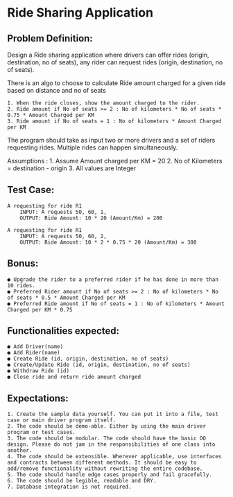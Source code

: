 # Ride Sharing Application

## Problem Definition:

Design a Ride sharing application where drivers can offer rides (origin, destination, no of seats), any rider
can request rides (origin, destination, no of seats).

There is an algo to choose to calculate Ride amount charged for a given ride based on distance and no of
seats

    1. When the ride closes, show the amount charged to the rider.
    2. Ride amount if No of seats >= 2 : No of kilometers * No of seats * 0.75 * Amount Charged per KM
    3. Ride amount if No of seats = 1 : No of kilometers * Amount Charged per KM

The program should take as input two or more drivers and a set of riders requesting rides. Multiple rides
can happen simultaneously.

Assumptions : 1. Assume Amount charged per KM = 20 2. No of Kilometers = destination - origin 3. All values are Integer

## Test Case:

    A requesting for ride R1
        INPUT: A requests 50, 60, 1,
        OUTPUT: Ride Amount: 10 * 20 (Amount/Km) = 200

    A requesting for ride R1
        INPUT: A requests 50, 60, 2,
        OUTPUT: Ride Amount: 10 * 2 * 0.75 * 20 (Amount/Km) = 300

## Bonus:

    ● Upgrade the rider to a preferred rider if he has done in more than 10 rides.
    ● Preferred Rider amount if No of seats >= 2 : No of kilometers * No of seats * 0.5 * Amount Charged per KM
    ● Preferred Ride amount if No of seats = 1 : No of kilometers * Amount Charged per KM * 0.75

## Functionalities expected:

    ● Add Driver(name)
    ● Add Rider(name)
    ● Create Ride (id, origin, destination, no of seats)
    ● Create/Update Ride (id, origin, destination, no of seats)
    ● Withdraw Ride (id)
    ● Close ride and return ride amount charged

## Expectations:

    1. Create the sample data yourself. You can put it into a file, test case or main driver program itself.
    2. The code should be demo-able. Either by using the main driver program or test cases.
    3. The code should be modular. The code should have the basic OO design. Please do not jam in the responsibilities of one class into another.
    4. The code should be extensible. Wherever applicable, use interfaces and contracts between different methods. It should be easy to add/remove functionality without rewriting the entire codebase.
    5. The code should handle edge cases properly and fail gracefully.
    6. The code should be legible, readable and DRY.
    7. Database integration is not required.
